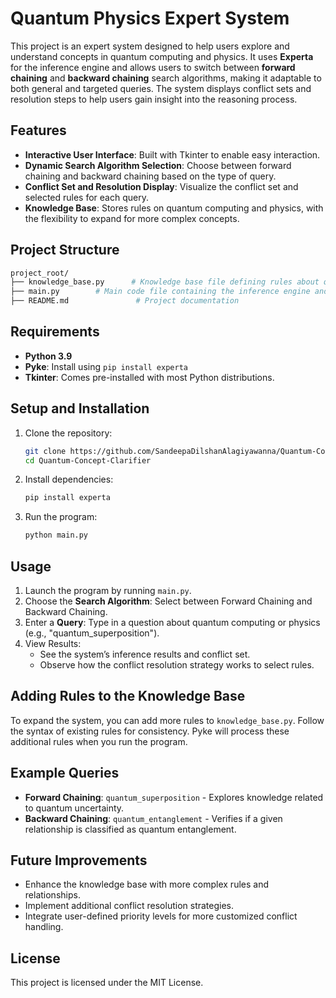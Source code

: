 # Quantum Physics Expert System

This project is an expert system designed to help users explore and understand concepts in quantum computing and physics. It uses **Experta** for the inference engine and allows users to switch between **forward chaining** and **backward chaining** search algorithms, making it adaptable to both general and targeted queries. The system displays conflict sets and resolution steps to help users gain insight into the reasoning process.

## Features

- **Interactive User Interface**: Built with Tkinter to enable easy interaction.
- **Dynamic Search Algorithm Selection**: Choose between forward chaining and backward chaining based on the type of query.
- **Conflict Set and Resolution Display**: Visualize the conflict set and selected rules for each query.
- **Knowledge Base**: Stores rules on quantum computing and physics, with the flexibility to expand for more complex concepts.

## Project Structure

```bash
project_root/
├── knowledge_base.py      # Knowledge base file defining rules about quantum computing and physics
├── main.py        # Main code file containing the inference engine and UI setup
├── README.md               # Project documentation
```

## Requirements

- **Python 3.9**
- **Pyke**: Install using `pip install experta`
- **Tkinter**: Comes pre-installed with most Python distributions.

## Setup and Installation

1. Clone the repository:

   ```bash
   git clone https://github.com/SandeepaDilshanAlagiyawanna/Quantum-Concept-Clarifier.git
   cd Quantum-Concept-Clarifier

   ```

2. Install dependencies:

   ```bash
   pip install experta

   ```

3. Run the program:
   ```bash
   python main.py
   ```

## Usage

1. Launch the program by running `main.py`.
2. Choose the **Search Algorithm**: Select between Forward Chaining and Backward Chaining.
3. Enter a **Query**: Type in a question about quantum computing or physics (e.g., "quantum_superposition").
4. View Results:
   - See the system’s inference results and conflict set.
   - Observe how the conflict resolution strategy works to select rules.

## Adding Rules to the Knowledge Base

To expand the system, you can add more rules to `knowledge_base.py`. Follow the syntax of existing rules for consistency. Pyke will process these additional rules when you run the program.

## Example Queries

- **Forward Chaining**: `quantum_superposition` - Explores knowledge related to quantum uncertainty.
- **Backward Chaining**: `quantum_entanglement` - Verifies if a given relationship is classified as quantum entanglement.

## Future Improvements

- Enhance the knowledge base with more complex rules and relationships.
- Implement additional conflict resolution strategies.
- Integrate user-defined priority levels for more customized conflict handling.

## License

This project is licensed under the MIT License.
